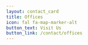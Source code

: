 ```yaml
---
layout: contact_card
title: Offices
icon: fal fa-map-marker-alt
button_text: Visit Us
button_link: /contact/offices
---
```

